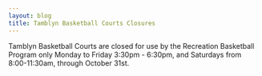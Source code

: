 ```yaml
---
layout: blog
title: Tamblyn Basketball Courts Closures
---
```



Tamblyn Basketball Courts are closed for use by the Recreation Basketball Program only Monday to Friday 3:30pm - 6:30pm, and Saturdays from 8:00-11:30am, through October 31st.
